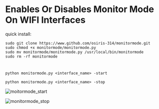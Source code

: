 # Enables Or Disables Monitor Mode On WIFI Interfaces

quick install:
```
sudo git clone https://www.github.com/osiris-314/monitormode.git
sudo chmod +x monitormode/monitormode.py
sudo mv monitormode/monitormode.py /usr/local/bin/monitormode
sudo rm -rf monitormode
```
#
```
python monitormode.py <interface_name> -start
```

```
python monitormode.py <interface_name> -stop
```
![moitormode_start](https://github.com/user-attachments/assets/f0b6274b-c8ad-41e5-9c65-e2c6458915fb)

![monitormode_stop](https://github.com/user-attachments/assets/b52a3d05-08f5-497d-873a-b5885d841e5b)
